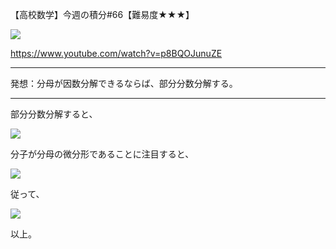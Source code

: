 【高校数学】今週の積分#66【難易度★★★】

![](https://latex.codecogs.com/gif.latex?I=\int\frac{x}{(x^2&plus;2)(x^2&plus;3)}dx)

https://www.youtube.com/watch?v=p8BQOJunuZE

----

発想：分母が因数分解できるならば、部分分数分解する。

----

部分分数分解すると、

![](https://latex.codecogs.com/gif.latex?I=\int{x\left(\frac{1}{x^2&plus;2}-\frac{1}{x^2&plus;3}\right)}dx)

分子が分母の微分形であることに注目すると、

![](https://latex.codecogs.com/gif.latex?I=\int\left(\frac{x}{x^2&plus;2}-\frac{x}{x^2&plus;3}\right)dx=\frac{1}{2}\int\left(\frac{(x^2&plus;2)'}{x^2&plus;2}-\frac{(x^2&plus;3)'}{x^2&plus;3}\right)dx)

従って、

![](https://latex.codecogs.com/gif.latex?I=\frac{1}{2}\left(\log(x^2&plus;2)-\log(x^2&plus;3)\right)&plus;C=\frac{1}{2}\log\frac{x^2&plus;2}{x^2&plus;3}&plus;C)

以上。

